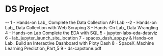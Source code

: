 # DS Project

-- 1 - Hands-on Lab_ Complete the Data Collection API Lab
--2 - Hands-on Lab_ Data Collection with Web Scraping
3 - Hands-On Lab_ Data Wrangling
4 - Hands-on Lab Complete the EDA with SQL
5 - jupyter-labs-eda-dataviz
6 - lab_jupyter_launch_site_location
7 - spacex_dash_app.py & Hands-on Lab_ Build an Interactive Dashboard with Ploty Dash
8 - SpaceX_Machine Learning Prediction_Part_5
9 - ds-capstone.pdf
